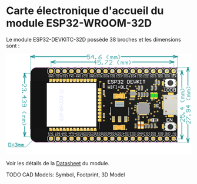 # Carte électronique d'accueil du module ESP32-WROOM-32D

Le module ESP32-DEVKITC-32D possède 38 broches et les dimensions sont :

![ESP32-DevKitC-Dimensions](../Images/ESP32-DevKitC-Dimensions.png)

Voir les détails de la [Datasheet](https://dl.espressif.com/dl/schematics/esp32_devkitc_v4-sch.pdf) du module.

TODO CAD Models: Symbol, Footprint, 3D Model
